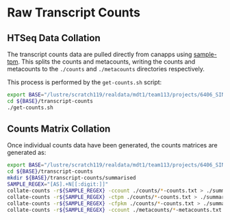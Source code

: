 # Raw Transcript Counts

## HTSeq Data Collation

The transcript counts data are pulled directly from canapps using [sample-tpm](https://gitlab.internal.sanger.ac.uk/ad33/sample-tpm). This splits the counts and metacounts, writing the counts and metacounts to the `./counts` and `./metacounts` directories respectively.

This process is performed by the `get-counts.sh` script:

~~~bash
export BASE="/lustre/scratch119/realdata/mdt1/team113/projects/6406_SIN3B_role_in_melanoma_resistance_and_progression"
cd ${BASE}/transcript-counts
./get-counts.sh
~~~

## Counts Matrix Collation

Once individual counts data have been generated, the counts matrices are generated as:

~~~bash
export BASE="/lustre/scratch119/realdata/mdt1/team113/projects/6406_SIN3B_role_in_melanoma_resistance_and_progression"
cd ${BASE}/transcript-counts
mkdir ${BASE}/transcript-counts/summarised
SAMPLE_REGEX="[AS].+N[[:digit:]]"
collate-counts -r${SAMPLE_REGEX} -ccount ./counts/*-counts.txt > ./summarised/2581-feature-counts-v103.txt
collate-counts -r${SAMPLE_REGEX} -ctpm ./counts/*-counts.txt > ./summarised/2581-feature-tpm-v103.txt
collate-counts -r${SAMPLE_REGEX} -cfpkm ./counts/*-counts.txt > ./summarised/2581-feature-fpkm-v103.txt
collate-counts -r${SAMPLE_REGEX} -ccount ./metacounts/*-metacounts.txt > ./summarised/2581-metafeature-counts-v103.txt
~~~
